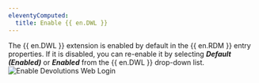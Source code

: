 ```yaml
---
eleventyComputed:
  title: Enable {{ en.DWL }}
---
```

The {{ en.DWL }} extension is enabled by default in the {{ en.RDM }} entry properties. If it is disabled, you can re-enable it by selecting ***Default (Enabled)*** or ***Enabled*** from the {{ en.DWL }} drop-down list.  
![Enable Devolutions Web Login](https://webdevolutions.azureedge.net/docs/en/rdm/windows/Dwl4031.png) 
